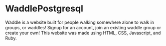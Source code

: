 # WaddlePostgresql
Waddle is a website built for people walking somewhere alone to walk in groups, or waddles!
Signup for an account, join an existing waddle group or create your own!
This website was made using HTML, CSS, Javascript, and Ruby.
